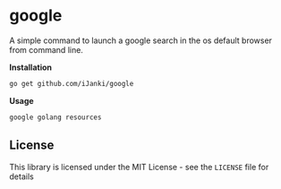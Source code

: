 google
======
A simple command to launch a google search in the os default browser from command line.

**Installation**

```bash
go get github.com/iJanki/google
```

**Usage**

```bash
google golang resources
```


License
-------

This library is licensed under the MIT License - see the `LICENSE` file for details
